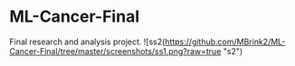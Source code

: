 # ML-Cancer-Final
Final research and analysis project.
![ss2(https://github.com/MBrink2/ML-Cancer-Final/tree/master/screenshots/ss1.png?raw=true "s2")
